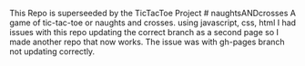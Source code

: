 This Repo is superseeded by the TicTacToe Project # naughtsANDcrosses
A game of tic-tac-toe or naughts and crosses.  using javascript, css, html
I had issues with this repo updating the correct branch as a second page so I made another repo that now works.  The issue was with gh-pages branch not updating correctly.
